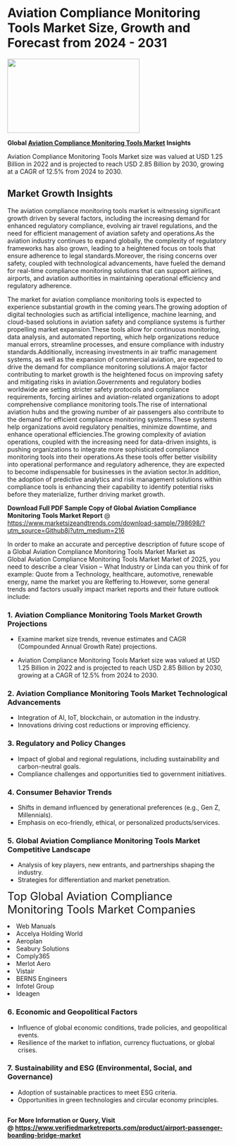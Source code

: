 <H1>Aviation Compliance Monitoring Tools Market Size, Growth and Forecast from 2024 - 2031</H1><img class="aligncenter size-medium wp-image-584254" src="https://thirdeyenews.in/wp-content/uploads/2024/09/Global-Market-Research-300x168.jpeg" alt="" width="300" height="168" /><p><strong>Global&nbsp;<a href="https://www.marketsizeandtrends.com/download-sample/798698/?utm_source=Github8j?utm_medium=216">Aviation Compliance Monitoring Tools Market</a> Insights</strong></p><p>Aviation Compliance Monitoring Tools Market size was valued at USD 1.25 Billion in 2022 and is projected to reach USD 2.85 Billion by 2030, growing at a CAGR of 12.5% from 2024 to 2030.</p><p><h2>Market Growth Insights</h2> <p>The aviation compliance monitoring tools market is witnessing significant growth driven by several factors, including the increasing demand for enhanced regulatory compliance, evolving air travel regulations, and the need for efficient management of aviation safety and operations.As the aviation industry continues to expand globally, the complexity of regulatory frameworks has also grown, leading to a heightened focus on tools that ensure adherence to legal standards.Moreover, the rising concerns over safety, coupled with technological advancements, have fueled the demand for real-time compliance monitoring solutions that can support airlines, airports, and aviation authorities in maintaining operational efficiency and regulatory adherence.</p> <p>The market for aviation compliance monitoring tools is expected to experience substantial growth in the coming years.The growing adoption of digital technologies such as artificial intelligence, machine learning, and cloud-based solutions in aviation safety and compliance systems is further propelling market expansion.These tools allow for continuous monitoring, data analysis, and automated reporting, which help organizations reduce manual errors, streamline processes, and ensure compliance with industry standards.Additionally, increasing investments in air traffic management systems, as well as the expansion of commercial aviation, are expected to drive the demand for compliance monitoring solutions.A major factor contributing to market growth is the heightened focus on improving safety and mitigating risks in aviation.Governments and regulatory bodies worldwide are setting stricter safety protocols and compliance requirements, forcing airlines and aviation-related organizations to adopt comprehensive compliance monitoring tools.The rise of international aviation hubs and the growing number of air passengers also contribute to the demand for efficient compliance monitoring systems.These systems help organizations avoid regulatory penalties, minimize downtime, and enhance operational efficiencies.The growing complexity of aviation operations, coupled with the increasing need for data-driven insights, is pushing organizations to integrate more sophisticated compliance monitoring tools into their operations.As these tools offer better visibility into operational performance and regulatory adherence, they are expected to become indispensable for businesses in the aviation sector.In addition, the adoption of predictive analytics and risk management solutions within compliance tools is enhancing their capability to identify potential risks before they materialize, further driving market growth.</p> <p><span class=""><strong>Download Full PDF Sample Copy of Global Aviation Compliance Monitoring Tools Market Report</strong> @ <a href="https://www.marketsizeandtrends.com/download-sample/798698/?utm_source=Github8j?utm_medium=216" target="_blank">https://www.marketsizeandtrends.com/download-sample/798698/?utm_source=Github8j?utm_medium=216</a></span></p><p>In order to make an accurate and perceptive description of future scope of a Global&nbsp;Aviation Compliance Monitoring Tools Market Market as Global&nbsp;Aviation Compliance Monitoring Tools Market Market of 2025, you need to describe a clear Vision &ndash; What Industry or Linda can you think of for example: Quote from a Technology, healthcare, automotive, renewable energy, name the market you are Reffering to.However, some general trends and factors usually impact market reports and their future outlook include:</p><h3>1.&nbsp;<strong>Aviation Compliance Monitoring Tools Market Growth Projections</strong></h3><ul><li>Examine market size trends, revenue estimates and CAGR (Compounded Annual Growth Rate) projections.</li><li><p>Aviation Compliance Monitoring Tools Market size was valued at USD 1.25 Billion in 2022 and is projected to reach USD 2.85 Billion by 2030, growing at a CAGR of 12.5% from 2024 to 2030.</p></li></ul><h3>2.&nbsp;<strong>Aviation Compliance Monitoring Tools Market Technological Advancements</strong></h3><ul><li>Integration of AI, IoT, blockchain, or automation in the industry.</li><li>Innovations driving cost reductions or improving efficiency.</li></ul><h3>3.&nbsp;<strong>Regulatory and Policy Changes</strong></h3><ul><li>Impact of global and regional regulations, including sustainability and carbon-neutral goals.</li><li>Compliance challenges and opportunities tied to government initiatives.</li></ul><h3>4.&nbsp;<strong>Consumer Behavior Trends</strong></h3><ul><li>Shifts in demand influenced by generational preferences (e.g., Gen Z, Millennials).</li><li>Emphasis on eco-friendly, ethical, or personalized products/services.</li></ul><h3>5.&nbsp;<strong>Global Aviation Compliance Monitoring Tools Market Competitive Landscape</strong></h3><ul><li>Analysis of key players, new entrants, and partnerships shaping the industry.</li><li>Strategies for differentiation and market penetration.</li></ul><p data-pm-slice="1 1 []"><span style="color: inherit; font-family: inherit; font-size: 25px;">Top Global Aviation Compliance Monitoring Tools Market Companies</span></p><div class="" data-test-id=""><p><li>Web Manuals</li><li> Accelya Holding World</li><li> Aeroplan</li><li> Seabury Solutions</li><li> Comply365</li><li> Merlot Aero</li><li> Vistair</li><li> BERNS Engineers</li><li> Infotel Group</li><li> Ideagen</li></p></div><h3>6.&nbsp;<strong>Economic and Geopolitical Factors</strong></h3><ul><li>Influence of global economic conditions, trade policies, and geopolitical events.</li><li>Resilience of the market to inflation, currency fluctuations, or global crises.</li></ul><h3>7.&nbsp;<strong>Sustainability and ESG (Environmental, Social, and Governance)</strong></h3><ul><li>Adoption of sustainable practices to meet ESG criteria.</li><li>Opportunities in green technologies and circular economy principles.</li></ul><h2><strong style="font-size: 14px;">For More Information or Query, Visit @&nbsp;</strong><a style="background-color: #ffffff; font-size: 14px;" href="https://www.marketsizeandtrends.com/report/aviation-compliance-monitoring-tools-market/" target="_blank">https://www.verifiedmarketreports.com/product/airport-passenger-boarding-bridge-market</a></h2>